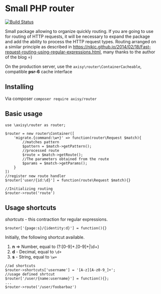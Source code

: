 # Small PHP router
[![Build Status](https://travis-ci.org/axisy/router.svg?branch=master)](https://travis-ci.org/axisy/router)


Small package allowing to organize quickly routing.
If you are going to use for routing of HTTP requests, it will be necessary to expand the package and add the ability to process the HTTP request types. Routing arranged on a similar principle as described in https://nikic.github.io/2014/02/18/Fast-request-routing-using-regular-expressions.html, many thanks to the author of the blog =)

On the production server, use the `axisy\router\ContainerCacheable`, compatible __psr-6__ cache interface
## Installing
Via composer `composer require axisy/router`
## Basic usage
```
use \axisy\router as router;

$router = new router\Container([
    'migrate.{command:\w+}' => function(router\Request $match){
        //matches pattern
        $pattern = $match->getPattern();
        //processed route
        $route = $match->getRoute();
        //The parameters obtained from the route
        $params = $match->getParams();
    }
])
//register new route handler
$router['user/{id:\d}'] = function(route\Request $match){}

//Initializing routing
$router->route('route')
```
## Usage shortcuts
_shortcuts_ - this contraction for regular expressions.
```
$router['{page:s}/{identity:d}'] = function(){}
```
Initially, the following shortcut available.

1. __n__ => Number, equal to (?:[0-9]+\.[0-9]+|\d+) 
2. __d__ - Decimal, equal to `\d+`  
3. __s__ - String, equal to `\w+`   

```
//ad shortcuts
$router->shortcuts['username'] = '[A-z][A-z0-9_]+';
//usage defined shrtcut
$router['/user/{name:username}'] = function(){};
...
$router->route('/user/foobarbaz')
```
